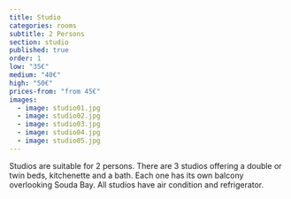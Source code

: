 ```yaml
---
title: Studio
categories: rooms
subtitle: 2 Persons
section: studio
published: true
order: 1
low: "35€"
medium: "40€"
high: "50€"
prices-from: "from 45€"
images:
  - image: studio01.jpg
  - image: studio02.jpg
  - image: studio03.jpg
  - image: studio04.jpg
  - image: studio05.jpg
---
```


Studios are suitable for 2 persons. 
There are 3 studios offering a double or twin beds, kitchenette and a bath. 
Each one has its own balcony overlooking Souda Bay. All studios have air condition and refrigerator.


